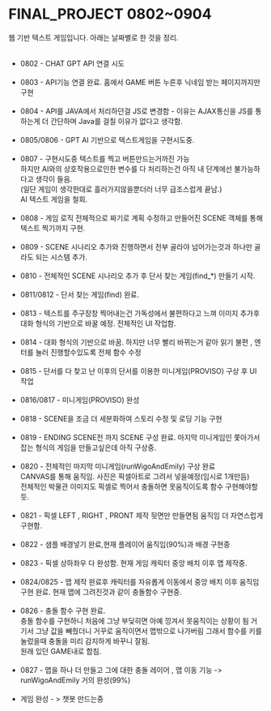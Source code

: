 # FINAL_PROJECT 0802~0904
  웹 기반 텍스트 게임입니다. 아래는 날짜별로 한 것을 정리.<br><br>
  <ul>
  <li>0802 - CHAT GPT API 연결 시도</li><br>

  <li>0803 - API기능 연결 완료. 홈에서 GAME 버튼 누른후 닉네임 받는 페이지까지만 구현</li><br>
  
  <li>0804 - API를 JAVA에서 처리하던걸 JS로 변경함 - 이유는 AJAX통신을 JS를 통하는게 더 간단하며 Java를 걸칠 이유가 없다고 생각함.</li><br>

  <li>0805/0806 - GPT AI 기반으로 텍스트게임을 구현시도중.</li><br>

  <li> 0807 - 구현시도중 텍스트를 찍고 버튼만드는거까진 가능 <br>
               하지만 AI와의 상호작용으로인한 변수를 다 처리하는건 아직 내 단계에선 불가능하다고 생각이 들음.<br>
               (일단 게임이 생각한대로 흘러가지않을뿐더러 너무 급조스럽게 끝남.)<br>
               AI 텍스트 게임을 철회.
  </li><br>
  
  <li>0808 - 게임 로직 전체적으로 짜기로 계획 수정하고 만들어진 SCENE 객체를 통해 텍스트 찍기까지 구현.</li><br>
 
  <li>0809 - SCENE 시나리오 추가와 진행하면서 전부 골라야 넘어가는것과 하나만 골라도 되는 시스템 추가.</li><br>
 
  <li>0810 - 전체적인 SCENE 시나리오 추가 후 단서 찾는 게임(find_*) 만들기 시작.</li><br>
  
  <li>0811/0812 - 단서 찾는 게임(find) 완료.</li><br>
  
  <li>0813 - 텍스트를 주구장창 찍어내는건 가독성에서 불편하다고 느껴 이미지 추가후 대화 형식의 기반으로 바꿀 예정. 전체적인 UI 작업함.</li><br>
  
  <li>0814 - 대화 형식의 기반으로 바꿈. 하지만 너무 빨리 바뀌는거 같아 읽기 불편 , 엔터를 눌러 진행할수있도록 전체 함수 수정</li><br>
  
  <li>0815 - 단서를 다 찾고 난 이후의 단서를 이용한 미니게임(PROVISO) 구상 후 UI 작업</li><br>
  
  <li>0816/0817 - 미니게임(PROVISO) 완성</li><br>
  
  <li>0818 - SCENE을 조금 더 세분화하여 스토리 수정 및 로딩 기능 구현</li><br>
  
  <li>0819 - ENDING SCENE전 까지 SCENE 구성 완료. 마지막 미니게임인 쫓아가서 잡는 형식의 게임을 만들고싶은데 아직 구상중.</li><br>

  <li>0820 - 전체적인 마지막 미니게임(runWigoAndEmily) 구상 완료<br>
         CANVAS를 통해 움직임. 사진은 픽셀아트로 그려서 넣을예정(임시로 1개만듬) <br>
         전체적인 박물관 이미지도 픽셀로 찍어서 충돌하면 못움직이도록 함수 구현해야할듯.<br>
  </li><br>
  
  <li>0821 - 픽셀 LEFT , RIGHT , PRONT 제작 뒷면만 만들면됨 움직임 더 자연스럽게 구현함.</li><br>

  <li>0822 - 샘플 배경넣기 완료,현재 플레이어 움직임(90%)과 배경 구현중</li><br>

  <li>0823 - 픽셀 상하좌우 다 완성함. 현재 게임 캐릭터 중앙 배치 이후 맵 제작중.</li><br>
  
  <li>0824/0825 -  맵 제작 완료후 캐릭터를 자유롭게 이동에서 중앙 배치 이후 움직임 구현 완료. 현재 맵에 그려진것과 같이 충돌함수 구현중. </li><br>
  
  <li>0826 - 충돌 함수 구현 완료.<br>
    충돌 함수를 구현하니 처음에 그냥 부딪히면 아예 낑겨서 못움직이는 상황이 됨 거기서 그냥 값을 빼줬더니 거꾸로 움직이면서 맵밖으로 나가버림 그래서 함수를 키를 눌렀을때 충돌을 미리 감지하게 바꾸니 잘됨.<br>
    원래 있던 GAME내로 합침.</li><br>

  <li>0827 - 맵을 하나 더 만들고 그에 대한 충돌 레이어 , 맵 이동 기능 -> runWigoAndEmily 거의 완성(99%)</li><br>

  <li>게임 완성 - > 챗봇 만드는중 </li>
  </ul>


